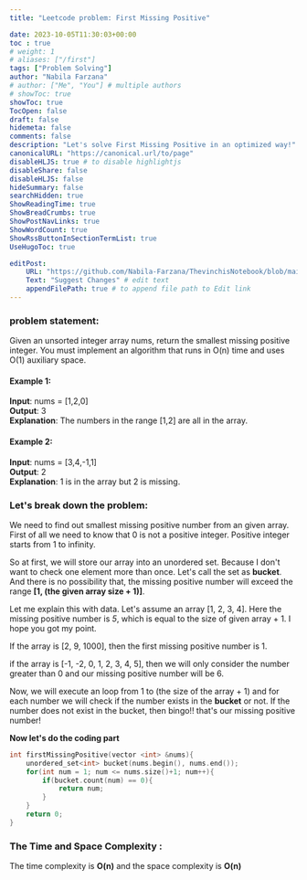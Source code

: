 ```yaml
---
title: "Leetcode problem: First Missing Positive"

date: 2023-10-05T11:30:03+00:00
toc : true
# weight: 1
# aliases: ["/first"]
tags: ["Problem Solving"]
author: "Nabila Farzana"
# author: ["Me", "You"] # multiple authors
# showToc: true
showToc: true
TocOpen: false
draft: false
hidemeta: false
comments: false
description: "Let's solve First Missing Positive in an optimized way!"
canonicalURL: "https://canonical.url/to/page"
disableHLJS: true # to disable highlightjs
disableShare: false
disableHLJS: false
hideSummary: false
searchHidden: true
ShowReadingTime: true
ShowBreadCrumbs: true
ShowPostNavLinks: true
ShowWordCount: true
ShowRssButtonInSectionTermList: true
UseHugoToc: true

editPost:
    URL: "https://github.com/Nabila-Farzana/ThevinchisNotebook/blob/main/content/"
    Text: "Suggest Changes" # edit text
    appendFilePath: true # to append file path to Edit link
---
```



### problem statement: 
Given an unsorted integer array nums, return the smallest missing positive integer.
You must implement an algorithm that runs in O(n) time and uses O(1) auxiliary space.
#### Example 1:
__Input__: nums = [1,2,0]  
__Output__: 3  
__Explanation__: The numbers in the range [1,2] are all in the array.

#### Example 2:
__Input__: nums = [3,4,-1,1]  
__Output__: 2  
__Explanation__: 1 is in the array but 2 is missing.

### Let's break down the problem:
We need to find out smallest missing positive number from an given array. First of all we need to know that 0 is not a positive integer. Positive integer starts from 1 to infinity.

So at first, we will store our array into an unordered set. Because I don't want to check one element more than once. Let's call the set as __bucket__. And there is no possibility that, the missing positive number will exceed the range __[1, (the given array size + 1)]__.  

Let me explain this with data. Let's assume an array [1, 2, 3, 4]. Here the missing positive number is _5_, which is equal to the size of given array + 1. I hope you got my point.  

If the array is [2, 9, 1000], then the first missing positive number is 1.  

if the array is [-1, -2, 0, 1, 2, 3, 4, 5], then we will only consider the number greater than 0 and our missing positive number will be 6.

Now, we will execute an loop from 1 to (the size of the array + 1) and for each number we will check if the number exists in the __bucket__ or not. If the number does not exist in the bucket, then bingo!! that's our missing positive number!

__Now let's do the coding part__

```cpp
int firstMissingPositive(vector <int> &nums){
    unordered_set<int> bucket(nums.begin(), nums.end());
    for(int num = 1; num <= nums.size()+1; num++){
        if(bucket.count(num) == 0){
            return num;
        }
    }
    return 0;
}
```
### The Time and Space Complexity :
The time complexity is __O(n)__ and the space complexity is __O(n)__